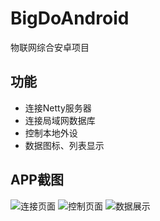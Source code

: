 # BigDoAndroid
物联网综合安卓项目

## 功能
- 连接Netty服务器
- 连接局域网数据库
- 控制本地外设
- 数据图标、列表显示

## APP截图
![连接页面](https://github.com/Tang-JingWei/BigDoAndroid/blob/master/app-imgs/1（手机）.jpg)
![控制页面](https://github.com/Tang-JingWei/BigDoAndroid/blob/master/app-imgs/2（手机）.jpg)
![数据展示](https://github.com/Tang-JingWei/BigDoAndroid/blob/master/app-imgs/3（手机）.jpg)

